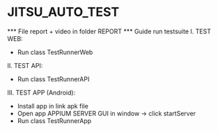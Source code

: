 # JITSU_AUTO_TEST
*** File report + video in folder REPORT
*** Guide run testsuite
I. TEST WEB: 
- Run class TestRunnerWeb

II. TEST API: 
- Run class TestRunnerAPI

III. TEST APP (Android):
- Install app in link apk file 
- Open app APPIUM SERVER GUI in window -> click startServer 
- Run class TestRunnerApp